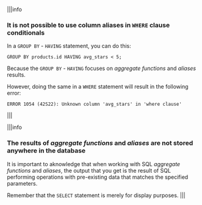 |||info
### It is not possible to use column aliases in `WHERE` clause conditionals

In a `GROUP BY` - `HAVING` statement, you can do this:

```
GROUP BY products.id HAVING avg_stars < 5;
```

Because the `GROUP BY` - `HAVING` focuses on _aggregate functions_ and _aliases_ results.

However, doing the same in a `WHERE` statement will result in the following error:

```
ERROR 1054 (42S22): Unknown column 'avg_stars' in 'where clause'
```

|||

|||info
### The results of _aggregate functions_ and _aliases_ are not stored anywhere in the database
It is important to aknowledge that when working with SQL _aggregate functions_ and _aliases_, the output that you get is the result of SQL performing operations with pre-existing data that matches the specified parameters.

Remember that the `SELECT` statement is merely for display purposes.
|||